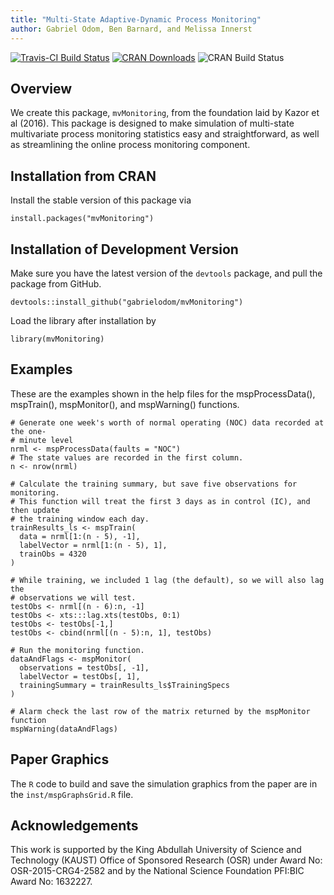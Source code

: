 ```yaml
---
title: "Multi-State Adaptive-Dynamic Process Monitoring"
author: Gabriel Odom, Ben Barnard, and Melissa Innerst
---
```



[![Travis-CI Build Status](https://travis-ci.org/gabrielodom/mvMonitoring.svg?branch=master)](https://app.travis-ci.com/github/gabrielodom/mvMonitoring)
[![CRAN Downloads](https://cranlogs.r-pkg.org/badges/grand-total/mvMonitoring)](https://cranlogs.r-pkg.org/badges/grand-total/mvMonitoring)
![CRAN Build Status](https://www.r-pkg.org/badges/version/mvMonitoring)

## Overview
We create this package, `mvMonitoring`, from the foundation laid by Kazor et al (2016). This package is designed to make simulation of multi-state multivariate process monitoring statistics easy and straightforward, as well as streamlining the online process monitoring component.

## Installation from CRAN
Install the stable version of this package via
```
install.packages("mvMonitoring")
```

## Installation of Development Version
Make sure you have the latest version of the `devtools` package, and pull the package from GitHub. 
```
devtools::install_github("gabrielodom/mvMonitoring")
```

Load the library after installation by
```
library(mvMonitoring)
```

## Examples
These are the examples shown in the help files for the mspProcessData(), mspTrain(), mspMonitor(), and mspWarning() functions.
```
# Generate one week's worth of normal operating (NOC) data recorded at the one-
# minute level
nrml <- mspProcessData(faults = "NOC")
# The state values are recorded in the first column.
n <- nrow(nrml)

# Calculate the training summary, but save five observations for monitoring.
# This function will treat the first 3 days as in control (IC), and then update
# the training window each day.
trainResults_ls <- mspTrain(
  data = nrml[1:(n - 5), -1],
  labelVector = nrml[1:(n - 5), 1],
  trainObs = 4320
)

# While training, we included 1 lag (the default), so we will also lag the
# observations we will test.
testObs <- nrml[(n - 6):n, -1]
testObs <- xts:::lag.xts(testObs, 0:1)
testObs <- testObs[-1,]
testObs <- cbind(nrml[(n - 5):n, 1], testObs)

# Run the monitoring function.
dataAndFlags <- mspMonitor(
  observations = testObs[, -1],
  labelVector = testObs[, 1],
  trainingSummary = trainResults_ls$TrainingSpecs
)

# Alarm check the last row of the matrix returned by the mspMonitor function
mspWarning(dataAndFlags)
```

## Paper Graphics
The `R` code to build and save the simulation graphics from the paper are in the `inst/mspGraphsGrid.R` file.

## Acknowledgements
This work is  supported by the King Abdullah University of Science and Technology (KAUST) Office of Sponsored Research (OSR) under Award No: OSR-2015-CRG4-2582 and by the National Science Foundation PFI:BIC Award No: 1632227.
